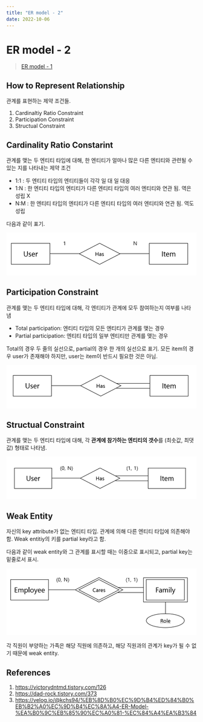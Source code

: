 ```yaml
---
title: "ER model - 2"
date: 2022-10-06
---
```


# ER model - 2

> [ER model - 1](/contents/2022-10/2022-10-05.md)

## How to Represent Relationship

관계를 표현하는 제약 조건들.

1. Cardinaltiy Ratio Constraint
2. Participation Constraint
3. Structual Constraint

## Cardinality Ratio Constarint

관계를 맺는 두 엔티티 타입에 대해, 한 엔티티가 얼마나 많은 다른 엔티티와 관련될 수 있는 지를 나타내는 제약 조건

- 1:1 : 두 엔티티 타입의 엔티티들이 각각 일 대 일 대응
- 1:N : 한 엔티티 타입의 엔티티가 다른 엔티티 타입의 여러 엔티티와 연관 됨. 역은 성립 X
- N:M : 한 엔티티 타입의 엔티티가 다른 엔티티 타입의 여러 엔티티와 연관 됨. 역도 성립

다음과 같이 표기.

![Cardinality Ratio Constarint](./imgs/2022-10-06-1.PNG)

## Participation Constraint

관계를 맺는 두 엔티티 타입에 대해, 각 엔티티가 관계에 모두 참여하는지 여부를 나타 냄

- Total participation: 엔티티 타입의 모든 엔티티가 관계를 맺는 경우
- Partial participation: 엔티티 타입의 일부 엔티티만 관계를 맺는 경우

Total의 경우 두 줄의 실선으로, partial의 경우 한 개의 실선으로 표기. 모든 item의 경우 user가 존재해야 하지만, user는 item이 반드시 필요한 것은 아님.

![Participation Constraint](./imgs/2022-10-06-2.PNG)

## Structual Constraint

관계를 맺는 두 엔티티 타입에 대해, 각 **관계에 참가하는 엔티티의 갯수**를 (최솟값, 최댓값) 형태로 나타냄.

![Structual Constraint](./imgs/2022-10-06-3.PNG)

## Weak Entity

자신의 key attribute가 없는 엔티티 타입. 관계에 의해 다른 엔티티 타입에 의존해야 함. Weak entitiy의 키를 partial key라고 함.

다음과 같이 weak entity와 그 관계를 표시할 때는 이중으로 표시되고, partial key는 밑줄로서 표시.

![Weak Entity](./imgs/2022-10-06-4.PNG)

각 직원이 부양하는 가족은 해당 직원에 의존하고, 해당 직원과의 관계가 key가 될 수 없기 때문에 weak entity.

## References

1. https://victorydntmd.tistory.com/126
2. https://dad-rock.tistory.com/373
3. https://velog.io/@kchs94/%EB%8D%B0%EC%9D%B4%ED%84%B0%EB%B2%A0%EC%9D%B4%EC%8A%A4-ER-Model-%EA%B0%9C%EB%85%90%EC%A0%81-%EC%84%A4%EA%B3%84
